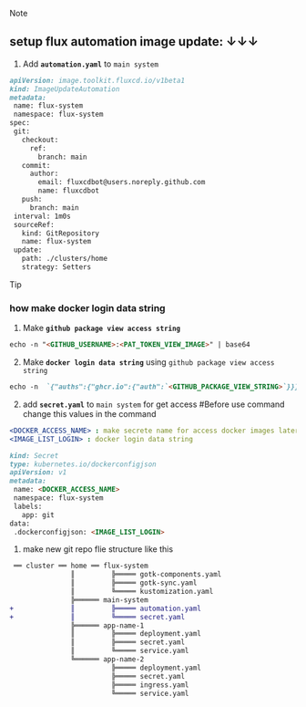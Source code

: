 > [!note]  
> ## setup flux automation image update: ↓↓↓
>
>1. Add **` automation.yaml `** to ` main system `
>```md
>apiVersion: image.toolkit.fluxcd.io/v1beta1
>kind: ImageUpdateAutomation
>metadata:
>  name: flux-system
>  namespace: flux-system
>spec:
>  git:
>    checkout:
>      ref:
>        branch: main
>    commit:
>      author:
>        email: fluxcdbot@users.noreply.github.com
>        name: fluxcdbot
>    push:
>      branch: main
>  interval: 1m0s
>  sourceRef:
>    kind: GitRepository
>    name: flux-system
>  update:
>    path: ./clusters/home
>    strategy: Setters
>```
>> [!tip]
>> ### how make docker login data string
>> 1)  Make **` github package view access string `**
>> ```md
>> echo -n "<GITHUB_USERNAME>:<PAT_TOKEN_VIEW_IMAGE>" | base64
>> ```
>> 2) Make **` docker login data string `** using ` github package view access string `
>> ```md
>> echo -n  `{"auths":{"ghcr.io":{"auth":`<GITHUB_PACKAGE_VIEW_STRING>`}}}` | base64
>> ```
>
>2. add **` secret.yaml `** to ` main system ` for get access
>#Before use command change this values in the command
>```yaml
><DOCKER_ACCESS_NAME> : make secrete name for access docker images later
><IMAGE_LIST_LOGIN> : docker login data string 
>```
>```md
>kind: Secret
>type: kubernetes.io/dockerconfigjson
>apiVersion: v1
>metadata:
>  name: <DOCKER_ACCESS_NAME>
>  namespace: flux-system
>  labels:
>    app: git
>data:
>  .dockerconfigjson: <IMAGE_LIST_LOGIN>
>```
>
>1. make new git repo flie structure like this
```diff
 ══ cluster ══ home ══ flux-system
               ║         ╠═════ gotk-components.yaml
               ║         ╠═════ gotk-sync.yaml
               ║         ╚═════ kustomization.yaml
               ╠══════ main-system
+              ║         ╠═════ automation.yaml
+              ║         ╚═════ secret.yaml
               ╠══════ app-name-1
               ║         ╠═════ deployment.yaml
               ║         ╠═════ secret.yaml
               ║         ╚═════ service.yaml
               ╚══════ app-name-2
                         ╠═════ deployment.yaml
                         ╠═════ secret.yaml
                         ╠═════ ingress.yaml
                         ╚═════ service.yaml
```
